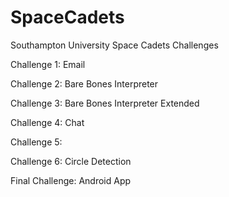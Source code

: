 # SpaceCadets
Southampton University Space Cadets Challenges

Challenge 1: Email

Challenge 2: Bare Bones Interpreter

Challenge 3: Bare Bones Interpreter Extended

Challenge 4: Chat

Challenge 5: 

Challenge 6: Circle Detection

Final Challenge: Android App
